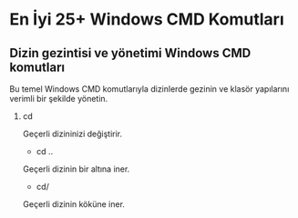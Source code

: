 # En İyi 25+ Windows CMD Komutları
## Dizin gezintisi ve yönetimi Windows CMD komutları
Bu temel Windows CMD komutlarıyla dizinlerde gezinin ve klasör yapılarını verimli bir şekilde yönetin.
1. cd

   Geçerli dizininizi değiştirir.
   + cd ..
   
   Geçerli dizinin bir altına iner.
   + cd/

   Geçerli dizinin köküne iner.
